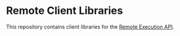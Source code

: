 # Remote Client Libraries

This repository contains client libraries for the
[Remote Execution API](https://github.com/bazelbuild/remote-apis).
